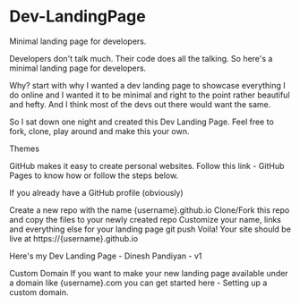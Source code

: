 # Dev-LandingPage

Minimal landing page for developers.

Developers don't talk much. Their code does all the talking. So here's a minimal landing page for developers.

Why? start with why
I wanted a dev landing page to showcase everything I do online and I wanted it to be minimal and right to the point rather beautiful and hefty. And I think most of the devs out there would want the same.

So I sat down one night and created this Dev Landing Page. Feel free to fork, clone, play around and make this your own.

Themes




GitHub makes it easy to create personal websites. Follow this link - GitHub Pages to know how or follow the steps below.

If you already have a GitHub profile (obviously)

Create a new repo with the name {username}.github.io
Clone/Fork this repo and copy the files to your newly created repo
Customize your name, links and everything else for your landing page
git push
Voila! Your site should be live at https://{username}.github.io

Here's my Dev Landing Page - Dinesh Pandiyan - v1

Custom Domain
If you want to make your new landing page available under a domain like {username}.com you can get started here - Setting up a custom domain.
